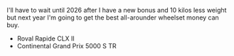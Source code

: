 I'll have to wait until 2026 after I have a new bonus and 10 kilos less weight but next year I'm going to get the best all-arounder wheelset money can buy.

- Roval Rapide CLX II 
- Continental Grand Prix 5000 S TR